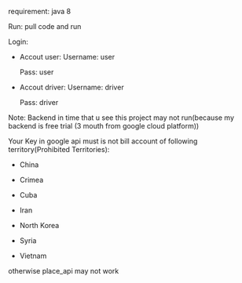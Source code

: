 requirement: java 8

Run: pull code and run

Login: 
-	Accout user:
	  Username: user
	  
	  Pass: user
-	Accout driver:
	  Username: driver
	  
	  Pass: driver

Note: Backend in time that u see this project may not run(because my backend is free trial (3 mouth from google cloud platform))

Your Key in google api must is not bill account of following territory(Prohibited Territories):

- China

- Crimea

- Cuba

- Iran

- North Korea

- Syria

- Vietnam

otherwise place_api may not work